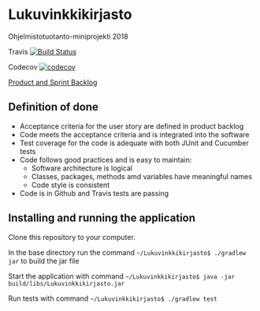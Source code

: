 # Lukuvinkkikirjasto
Ohjelmistotuotanto-miniprojekti 2018

Travis
[![Build Status](https://travis-ci.com/antarcticturtle/Lukuvinkkikirjasto.svg?branch=master)](https://travis-ci.com/antarcticturtle/Lukuvinkkikirjasto)

Codecov
[![codecov](https://codecov.io/gh/antarcticturtle/Lukuvinkkikirjasto/branch/master/graph/badge.svg)](https://codecov.io/gh/antarcticturtle/Lukuvinkkikirjasto)

[Product and Sprint Backlog](https://docs.google.com/spreadsheets/d/1_fpNIoz3RRlVcXJGW_1-ZIt02osNVSdqZ4tlo_d4EaQ/edit?usp=sharing)

## Definition of done
- Acceptance criteria for the user story are defined in product backlog
- Code meets the acceptance criteria and is integrated into the software
- Test coverage for the code is adequate with both JUnit and Cucumber tests
- Code follows good practices and is easy to maintain:
  - Software architecture is logical
  - Classes, packages, methods amd variables have meaningful names
  - Code style is consistent
- Code is in Github and Travis tests are passing

## Installing and running the application

Clone this repository to your computer.

In the base directory run the command `~/Lukuvinkkikirjasto$ ./gradlew jar` to build the jar file

Start the application with command `~/Lukuvinkkikirjasto$ java -jar build/libs/Lukuvinkkikirjasto.jar`

Run tests with command `~/Lukuvinkkikirjasto$ ./gradlew test`

